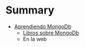 # Summary

* [Aprendiendo MongoDb](libros_sobre_mongodb.md)
   * [Libros sobre MongoDb](libros_sobre_mongodb.md)
   * En la web

